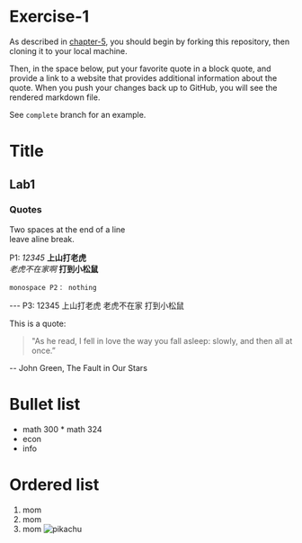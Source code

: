 # Exercise-1

As described in [chapter-5](https://info201-s17.github.io/book/introduction-to-git-and-github.html), you should begin by forking this repository, then cloning it to your local machine.

Then, in the space below, put your favorite quote in a block quote, and provide a link to a website that provides additional information about the quote. When you push your changes back up to GitHub, you will see the rendered markdown file.

See `complete` branch for an example.


# Title
## Lab1
### Quotes

Two spaces at the end of a line  
leave aline break.

P1: _12345_  __上山打老虎__  
   *老虎不在家啊*  **打到小松鼠**

`monospace P2： nothing`

--- P3: 12345
上山打老虎
老虎不在家
打到小松鼠

This is a quote:

> "As he read, I fell in love the way you fall asleep: slowly, and then all at once.”

-- John Green, The Fault in Our Stars

# Bullet list
 * math 300 * math 324
 * econ
 * info


 # Ordered list
 1. mom
 2. mom
 3. mom
 ![pikachu](https://www.google.com/imgres?imgurl=https%3A%2F%2Fi.ytimg.com%2Fvi%2FiYyDbVUWgTI%2Fhqdefault.jpg&imgrefurl=https%3A%2F%2Fwww.youtube.com%2Fwatch%3Fv%3DiYyDbVUWgTI&docid=ddMOJOEnPTGm4M&tbnid=btSnMLIibeQXIM%3A&vet=10ahUKEwi5paLdzM7YAhUT5GMKHRojDTUQMwjNASgCMAI..i&w=480&h=360&bih=662&biw=1366&q=pikachu&ved=0ahUKEwi5paLdzM7YAhUT5GMKHRojDTUQMwjNASgCMAI&iact=mrc&uact=8)
